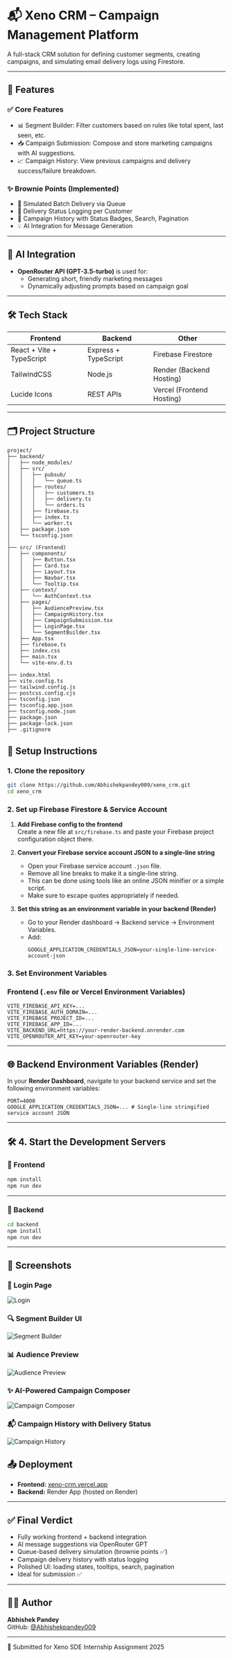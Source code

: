 # 📬 Xeno CRM – Campaign Management Platform

A full-stack CRM solution for defining customer segments, creating campaigns, and simulating email delivery logs using Firestore.

---

## 🚀 Features

### ✅ Core Features
- 📊 Segment Builder: Filter customers based on rules like total spent, last seen, etc.
- 📥 Campaign Submission: Compose and store marketing campaigns with AI suggestions.
- 📈 Campaign History: View previous campaigns and delivery success/failure breakdown.

### ✨ Brownie Points (Implemented)
- 📨 Simulated Batch Delivery via Queue
- 🧾 Delivery Status Logging per Customer
- 📜 Campaign History with Status Badges, Search, Pagination
- 💡 AI Integration for Message Generation

---

## 🧠 AI Integration

- **OpenRouter API (GPT-3.5-turbo)** is used for:
  - Generating short, friendly marketing messages
  - Dynamically adjusting prompts based on campaign goal

---

## 🛠️ Tech Stack

| Frontend | Backend | Other |
|----------|---------|-------|
| React + Vite + TypeScript | Express + TypeScript | Firebase Firestore |
| TailwindCSS | Node.js | Render (Backend Hosting) |
| Lucide Icons | REST APIs | Vercel (Frontend Hosting) |

---


## 🗂️ Project Structure

```
project/
├── backend/
│   ├── node_modules/
│   ├── src/
│   │   ├── pubsub/
│   │   │   └── queue.ts
│   │   ├── routes/
│   │   │   ├── customers.ts
│   │   │   ├── delivery.ts
│   │   │   └── orders.ts
│   │   ├── firebase.ts
│   │   ├── index.ts
│   │   └── worker.ts
│   ├── package.json
│   └── tsconfig.json
│
├── src/ (Frontend)
│   ├── components/
│   │   ├── Button.tsx
│   │   ├── Card.tsx
│   │   ├── Layout.tsx
│   │   ├── Navbar.tsx
│   │   └── Tooltip.tsx
│   ├── context/
│   │   └── AuthContext.tsx
│   ├── pages/
│   │   ├── AudiencePreview.tsx
│   │   ├── CampaignHistory.tsx
│   │   ├── CampaignSubmission.tsx
│   │   ├── LoginPage.tsx
│   │   └── SegmentBuilder.tsx
│   ├── App.tsx
│   ├── firebase.ts
│   ├── index.css
│   ├── main.tsx
│   └── vite-env.d.ts
│
├── index.html
├── vite.config.ts
├── tailwind.config.js
├── postcss.config.cjs
├── tsconfig.json
├── tsconfig.app.json
├── tsconfig.node.json
├── package.json
├── package-lock.json
├── .gitignore
```

## 🔧 Setup Instructions

### 1. Clone the repository

```bash
git clone https://github.com/Abhishekpandey009/xeno_crm.git
cd xeno_crm
```
### 2. Set up Firebase Firestore & Service Account

1. **Add Firebase config to the frontend**  
   Create a new file at `src/firebase.ts` and paste your Firebase project configuration object there.

2. **Convert your Firebase service account JSON to a single-line string**  
   - Open your Firebase service account `.json` file.
   - Remove all line breaks to make it a single-line string.
   - This can be done using tools like an online JSON minifier or a simple script.
   - Make sure to escape quotes appropriately if needed.

3. **Set this string as an environment variable in your backend (Render)**  
   - Go to your Render dashboard → Backend service → Environment Variables.
   - Add:
     ```env
     GOOGLE_APPLICATION_CREDENTIALS_JSON=your-single-line-service-account-json
     ```

### 3. Set Environment Variables

### Frontend (`.env` file or Vercel Environment Variables)

```env
VITE_FIREBASE_API_KEY=...
VITE_FIREBASE_AUTH_DOMAIN=...
VITE_FIREBASE_PROJECT_ID=...
VITE_FIREBASE_APP_ID=...
VITE_BACKEND_URL=https://your-render-backend.onrender.com
VITE_OPENROUTER_API_KEY=your-openrouter-key
```
---

## 🌐 Backend Environment Variables (Render)

In your **Render Dashboard**, navigate to your backend service and set the following environment variables:

```env
PORT=4000
GOOGLE_APPLICATION_CREDENTIALS_JSON=... # Single-line stringified service account JSON
```
---

## 🛠️ 4. Start the Development Servers

### 🚀 Frontend

```bash
npm install
npm run dev

```
---
### 🚀 Backend

```bash
cd backend
npm install
npm run dev
```
---

## 📸 Screenshots

### 🔐 Login Page
![Login](./screenshots/login.png)

### 🔍 Segment Builder UI
![Segment Builder](./screenshots/segment-builder.png)

### 📊 Audience Preview
![Audience Preview](./screenshots/audience-preview.png)

### ✨ AI-Powered Campaign Composer
![Campaign Composer](./screenshots/campaign-composer.png)

### 📬 Campaign History with Delivery Status
![Campaign History](./screenshots/campaign-history.png)

## 📤 Deployment

- **Frontend:** [xeno-crm.vercel.app](https://xeno-crm.vercel.app)  
- **Backend:** Render App (hosted on Render)

---

## ✅ Final Verdict

- Fully working frontend + backend integration  
- AI message suggestions via OpenRouter GPT  
- Queue-based delivery simulation (brownie points ✅)  
- Campaign delivery history with status logging  
- Polished UI: loading states, tooltips, search, pagination  
- Ideal for submission ✅

---

## 👨‍💻 Author

**Abhishek Pandey**  
GitHub: [@Abhishekpandey009](https://github.com/Abhishekpandey009)

---

🏁 Submitted for Xeno SDE Internship Assignment 2025
